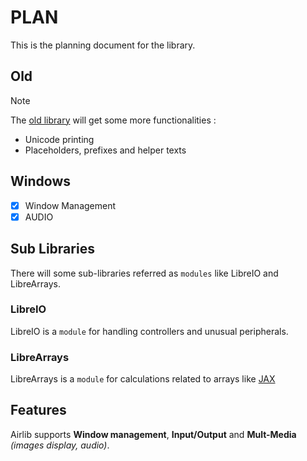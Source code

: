 # PLAN

This is the planning document for the library.

## Old

> [!NOTE]
> The [old library](../include/old.h) will get some more functionalities :

- Unicode printing
- Placeholders, prefixes and helper texts

## Windows

- [x] Window Management
- [x] AUDIO 

## Sub Libraries

There will some sub-libraries referred as `modules` like LibreIO and LibreArrays.

### LibreIO

LibreIO is a `module` for handling controllers and unusual peripherals.

### LibreArrays

LibreArrays is a `module` for calculations related to arrays like [JAX](https://jax.readthedocs.io/en/latest/quickstart.html)

## Features

Airlib supports **Window management**, **Input/Output** and **Mult-Media** *(images display, audio)*.
